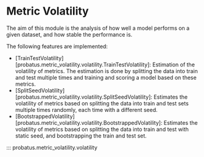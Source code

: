 # Metric Volatility

The aim of this module is the analysis of how well a model performs on a given dataset, and how stable the performance is.

The following features are implemented:

- [TrainTestVolatility][probatus.metric_volatility.volatility.TrainTestVolatility]: Estimation of the volatility of metrics. The estimation is done by splitting the data into train and test multiple times and training and scoring a model based on these metrics.
- [SplitSeedVolatility][probatus.metric_volatility.volatility.SplitSeedVolatility]: Estimates the volatility of metrics based on splitting the data into train and test sets multiple times randomly, each time with a different seed.
- [BootstrappedVolatility][probatus.metric_volatility.volatility.BootstrappedVolatility]: Estimates the volatility of metrics based on splitting the data into train and test with static seed, and bootstrapping the train and test set.


::: probatus.metric_volatility.volatility